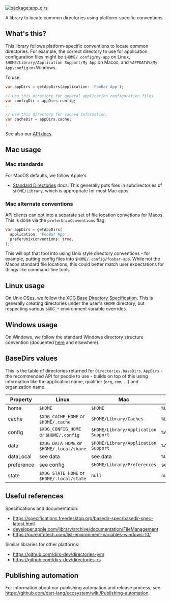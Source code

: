 [![package:app_dirs](https://github.com/devoncarew/app_dirs/actions/workflows/dart.yaml/badge.svg)](https://github.com/devoncarew/app_dirs/actions/workflows/dart.yaml)

A library to locate common directories using platform-specific conventions.

## What's this?

This library follows platform-specific conventions to locate common directories.
For example, the correct directory to use for application configuration files
might be `$HOME/.config/my-app` on Linux,
`$HOME/Library/Application Support/My App` on Macos, and
`%APPDATA%\My App\config` on Windows.

To use:

```dart
var appDirs = getAppDirs(application: 'FooBar App');

// Use this directory for general application configuration files.
var configDir = appDirs.config;
...

// Use this directory for cached information.
var cacheDir = appDirs.cache;
...
```

See also our [API docs](doc/app_dirs.md).

## Mac usage

### Mac standards

For MacOS defaults, we follow Apple's 
- [Standard Directories](https://developer.apple.com/library/archive/documentation/FileManagement/Conceptual/FileSystemProgrammingGuide/FileSystemOverview/FileSystemOverview.html)
docs. This generally puts files in subdirectories of `$HOME/Library`, which is
appropriate for most Mac apps.

### Mac alternate conventions

API clients can opt into a separate set of file location convetions for Macos.
This is done via the `preferUnixConventions` flag:

```dart
var appDirs = getAppDirs(
  application: 'FooBar App',
  preferUnixConventions: true,
);
```

This will opt that tool into using Unix style directory conventions - for
example, putting config files into `$HOME/.config/foobar-app`. While not the
Macos standard file locations, this could better match user expectations for
things like command-line tools.

## Linux usage

On Unix OSes, we follow the 
[XDG Base Directory Specification](https://specifications.freedesktop.org/basedir-spec/basedir-spec-latest.html).
This is generally creating directories under the user's `$HOME` directory, but
respecting various `$XDG_*` environment variable overrides.

## Windows usage

On Windows, we follow the standard Windows directory structure convention
(docuented [here](https://pureinfotech.com/list-environment-variables-windows-10/)
and elsewhere).

## BaseDirs values

This is the table of directories returned for `Directories.baseDirs`.
`AppDirs` - the recommended API for people to use - builds on top of this using
information like the application name, qualifier (`org`, `com`, ...) and
organization name.

| Property   | Linux                                     | Mac                                 | Windows |
| ---        | ---                                       | ---                                 | --- |
| home       | `$HOME`                                   | `$HOME`                             | `%USERPROFILE%` |
| cache      | `$XDG_CACHE_HOME` or `$HOME/.cache`       | `$HOME/Library/Caches`              | `%LOCALAPPDATA%` |
| config     | `$XDG_CONFIG_HOME` or `$HOME/.config`     | `$HOME/Library/Application Support` | `%APPDATA%` |
| data       | `$XDG_DATA_HOME` or `$HOME/.local/share`  | `$HOME/Library/Application Support` | `%APPDATA%` |
| dataLocal  | see data                                  | see data                            | `%LOCALAPPDATA%` |
| preference | see config                                | `$HOME/Library/Preferences`         | see config |
| state      | `$XDG_STATE_HOME` or `$HOME/.local/state` | `null`                              | `null` |

## Useful references

Specifications and documentation:
- https://specifications.freedesktop.org/basedir-spec/basedir-spec-latest.html
- [developer.apple.com/library/archive/documentation/FileManagement](https://developer.apple.com/library/archive/documentation/FileManagement/Conceptual/FileSystemProgrammingGuide/FileSystemOverview/FileSystemOverview.html)
- https://pureinfotech.com/list-environment-variables-windows-10/

Similar libraries for other platforms:
- https://github.com/dirs-dev/directories-jvm
- https://github.com/dirs-dev/directories-rs

## Publishing automation

For information about our publishing automation and release process, see
https://github.com/dart-lang/ecosystem/wiki/Publishing-automation.
